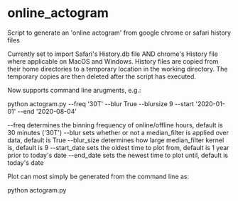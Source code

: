 # online_actogram
Script to generate an 'online actogram' from google chrome or safari history files

Currently set to import Safari's History.db file AND chrome's History file where applicable on MacOS and Windows. History files are copied from their home directories to a temporary location in the working directory. The temporary copies are then deleted after the script has executed. 

Now supports command line arugments, e.g.: 

python actogram.py --freq '30T' --blur True --blursize 9 --start '2020-01-01' --end '2020-08-04'

--freq determines the binning frequency of online/offline hours, default is 30 minutes ('30T')
--blur sets whether or not a median_filter is applied over data, default is True
--blur_size determines how large median_filter kernel is, default is 9
--start_date sets the oldest time to plot from, default is 1 year prior to today's date
--end_date sets the newest time to plot until, default is today's date

Plot can most simply be generated from the command line as:

python actogram.py 
